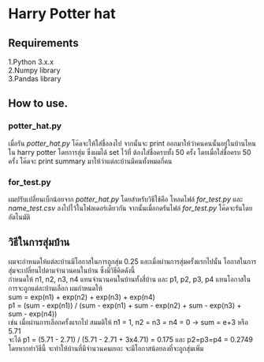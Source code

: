 # Harry Potter hat

## Requirements
1.Python 3.x.x <br>
2.Numpy library <br>
3.Pandas library <br>

## How to use.
### potter_hat.py
เมื่อรัน *potter_hat.py* โค๊ดจะให้ใส่ชื่อลงไป จากนั้นจะ print ออกมาให้ว่าคนคนนั้นอยู่ในบ้านไหนใน harry potter โดยการสุ่ม ซึ่งผมได้ set ไว้ที่ ต้องใส่ชื่อครบทั้ง 50 ครั้ง โดยเมื่อใส่ชื่อครบ 50 ครั้ง โค๊ดจะ print summary มาให้ว่าแต่ละบ้านมีคนทั้งหมดกี่คน

### for_test.py
ผมปรับเปลี่ยนเบ็กน้อยจาก *potter_hat.py* โดยสำหรับวิธีใช้คือ โหลดไฟล์ *for_test.py* และ *name_test.csv* ลงไปไว้ในโฟลเดอร์เดียวกัน จากนั้นเมื่อกดรันไฟล์ *for_test.py* โค๊ดจะรันโดยอัตโนมัติ


## วิธีในการสุ่มบ้าน
ผมจะกำหนดให้แต่ละบ้านมีโอกาสในการถูกสุ่ม 0.25 และเมื่อผ่านการสุ่มครั้งแรกไปนั้น โอกาสในการสุ่มจะเปลี่ยนไปตามจำนวนคนในบ้าน ซึ่งมีวิธีคิดดังนี้ <br>
กำหนดให้ n1, n2, n3, n4 แทนจำนวนคนในบ้านทั้งสี่บ้าน และ p1, p2, p3, p4 แทนโอกาสในการจะถูกแต่ละบ้านเลือก ผมกำหนดให้<br>
sum = exp(n1) + exp(n2) + exp(n3) + exp(n4) <br>
p1 = (sum - exp(n1)) / (sum - exp(n1) + sum - exp(n2) + sum - exp(n3) + sum - exp(n4)) <br>
เช่น เมื่อผ่านการเลือกครั้งแรกไป สมมติให้ n1 = 1, n2 = n3 = n4 = 0 -> sum = e+3 หรือ 5.71 <br>
จะได้ p1 = (5.71 - 2.71) / (5.71 - 2.71 + 3x4.71) = 0.175 และ p2=p3=p4 = 0.2749 <br>
โดยหากทำวิธีนี้ จะทำให้บ้านที่มีจำนวนคนเยอะ จะมีโอกาสน้อยลงที่จะถูกสุ่มเพิ่ม

